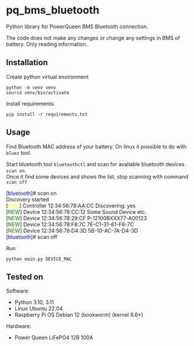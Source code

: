 # pq_bms_bluetooth
Python library for PowerQueen BMS Bluetooth connection.

The code does not make any changes or change any settings in BMS of battery. Only reading information.

## Installation

Create python virtual environment

```
python -m venv venv
source venv/bin/activate
```

Install requirements

```
pip install -r requirements.txt
```

## Usage

Find Bluetooth MAC address of your battery.
On linux it possible to do with `bluez` tool.

Start bluetooth tool `bluetoothctl` and scan for avaliable bluetooth devices `scan on`.
<br>Once it find some devices and shows the list, stop scanning with command `scan off`

<span style="color:blue">[bluetooth]</span># scan on
<br>Discovery started
<br>[<span style="color:yellow">CHG</span>] Controller 12:34:56:78:AA:CC Discovering: yes
<br>[<span style="color:green">NEW</span>] Device 12:34:56:78:CC:12 Some Sound Device etc.
<br>[<span style="color:green">NEW</span>] Device 12:34:56:78:29:CF P-12100BXXX77-A00123
<br>[<span style="color:green">NEW</span>] Device 12:34:56:78:F8:7C 7E-C1-31-61-F8-7C
<br>[<span style="color:green">NEW</span>] Device 12:34:56:78:D4:3D 5B-10-AC-7A-D4-3D
<br><span style="color:blue">[bluetooth]</span># scan off


Run
```
python main.py DEVICE_MAC
```


## Tested on

Software:
- Python 3.10, 3.11
- Linux Ubuntu 22.04
- Raspberry Pi OS Debian 12 (bookworm) (kernel 6.6+)

Hardware:
- Power Queen LiFePO4 12В 100А
